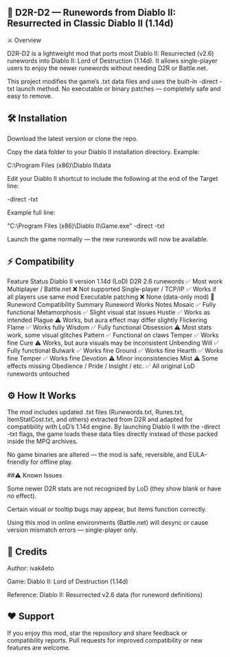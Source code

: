 ## 🧩 D2R-D2 — Runewords from Diablo II: Resurrected in Classic Diablo II (1.14d)
⚔️ Overview

D2R-D2 is a lightweight mod that ports most Diablo II: Resurrected (v2.6) runewords into Diablo II: Lord of Destruction (1.14d).
It allows single-player users to enjoy the newer runewords without needing D2R or Battle.net.

This project modifies the game’s .txt data files and uses the built-in -direct -txt launch method.
No executable or binary patches — completely safe and easy to remove.

## 🛠️ Installation

Download the latest version or clone the repo.

Copy the data folder to your Diablo II installation directory.
Example:

C:\Program Files (x86)\Diablo II\data


Edit your Diablo II shortcut to include the following at the end of the Target line:

-direct -txt


Example full line:

"C:\Program Files (x86)\Diablo II\Game.exe" -direct -txt


Launch the game normally — the new runewords will now be available.

## ⚡ Compatibility
Feature	Status
Diablo II version	1.14d (LoD)
D2R 2.6 runewords	✅ Most work
Multiplayer / Battle.net	❌ Not supported
Single-player / TCP/IP	✅ Works if all players use same mod
Executable patching	❌ None (data-only mod)
💎 Runeword Compatibility Summary
Runeword	Works	Notes
Mosaic	✅	Fully functional
Metamorphosis	✅	Slight visual stat issues
Hustle	✅	Works as intended
Plague	⚠️	Works, but aura effect may differ slightly
Flickering Flame	✅	Works fully
Wisdom	✅	Fully functional
Obsession	⚠️	Most stats work, some visual glitches
Pattern	✅	Functional on claws
Temper	✅	Works fine
Cure	⚠️	Works, but aura visuals may be inconsistent
Unbending Will	✅	Fully functional
Bulwark	✅	Works fine
Ground	✅	Works fine
Hearth	✅	Works fine
Temper	✅	Works fine
Devotion	⚠️	Minor inconsistencies
Mist	⚠️	Some effects missing
Obedience / Pride / Insight / etc.	✅	All original LoD runewords untouched
## ⚙️ How It Works

The mod includes updated .txt files (Runewords.txt, Runes.txt, ItemStatCost.txt, and others) extracted from D2R and adapted for compatibility with LoD’s 1.14d engine.
By launching Diablo II with the -direct -txt flags, the game loads these data files directly instead of those packed inside the MPQ archives.

No game binaries are altered — the mod is safe, reversible, and EULA-friendly for offline play.

##⚠️ Known Issues

Some newer D2R stats are not recognized by LoD (they show blank or have no effect).

Certain visual or tooltip bugs may appear, but items function correctly.

Using this mod in online environments (Battle.net) will desync or cause version mismatch errors — single-player only.

## 💬 Credits

Author: ivak4eto

Game: Diablo II: Lord of Destruction (1.14d)

Reference: Diablo II: Resurrected v2.6 data (for runeword definitions)

## ❤️ Support

If you enjoy this mod, star the repository and share feedback or compatibility reports.
Pull requests for improved compatibility or new features are welcome.
